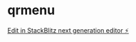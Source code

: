 # qrmenu

[Edit in StackBlitz next generation editor ⚡️](https://stackblitz.com/~/github.com/forestertechnology/qrmenu)